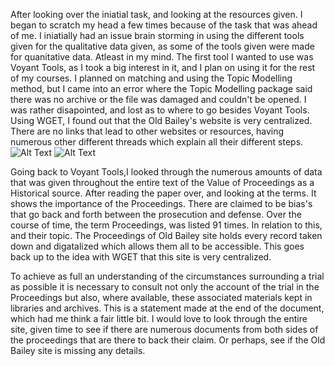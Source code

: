After looking over the iniatial task, and looking at the resources given. I began to scratch my head a few times because of the task that was ahead of me. I iniatially had an issue brain storming in using the different tools given for the qualitative data given, as some of the tools given were made for quanitative data. Atleast in my mind. The first tool I wanted to use was Voyant Tools, as I took a big interest in it, and I plan on using it for the rest of my courses. I planned on matching and using the Topic Modelling method, but I came into an error where the Topic Modelling package said there was no archive or the file was damaged and couldn't be opened. I was rather disapointed, and lost as to where to go besides Voyant Tools. 
Using WGET, I found out that the Old Bailey's website is very centralized. There are no links that lead to other websites or resources, having numerous other different threads which explain all their different steps. 
![Alt Text](https://i.gyazo.com/f37e171d48df6a8aa3c096ce7b29e022.png)
![Alt Text](https://i.gyazo.com/6c530cb70dc2739400320d36fd2f8727.png)

Going back to Voyant Tools,I looked through the numerous amounts of data that was given throughout the entire text of the Value of Proceedings as a Historical source. After reading the paper over, and looking at the terms. It shows the importance of the Proceedings. There are claimed to be bias's that go back and forth between the prosecution and defense. Over the course of time, the term Proceedings, was listed 91 times. In relation to this, and their topic. The Proceedings of Old Bailey site holds every record taken down and digatalized which allows them all to be accessible. This goes back up to the idea with WGET that this site is very centralized.

To achieve as full an understanding of the circumstances surrounding a trial as possible it is necessary to consult not only the account of the trial in the Proceedings but also, where available, these associated materials kept in libraries and archives. This is a statement made at the end of the document, which had me think a fair little bit. I would love to look through the entire site, given time to see if there are numerous documents from both sides of the proceedings that are there to back their claim. Or perhaps, see if the Old Bailey site is missing any details. 
